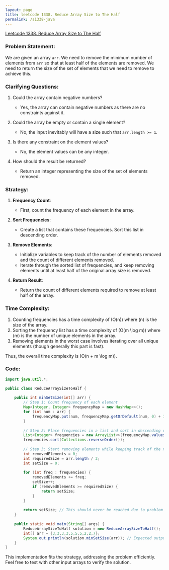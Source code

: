 ```yaml
---
layout: page
title: leetcode 1338. Reduce Array Size to The Half
permalink: /s1338-java
---
```

[Leetcode 1338. Reduce Array Size to The Half](https://algoadvance.github.io/algoadvance/l1338)
### Problem Statement:

We are given an array `arr`. We need to remove the minimum number of elements from `arr` so that at least half of the elements are removed. We need to return the size of the set of elements that we need to remove to achieve this.

### Clarifying Questions:

1. Could the array contain negative numbers?
   - Yes, the array can contain negative numbers as there are no constraints against it.

2. Could the array be empty or contain a single element?
   - No, the input inevitably will have a size such that `arr.length >= 1`.

3. Is there any constraint on the element values?
   - No, the element values can be any integer.

4. How should the result be returned?
   - Return an integer representing the size of the set of elements removed.

### Strategy:

1. **Frequency Count**:
   - First, count the frequency of each element in the array.
   
2. **Sort Frequencies**:
   - Create a list that contains these frequencies. Sort this list in descending order.

3. **Remove Elements**:
   - Initialize variables to keep track of the number of elements removed and the count of different elements removed.
   - Iterate through the sorted list of frequencies, and keep removing elements until at least half of the original array size is removed.

4. **Return Result**:
   - Return the count of different elements required to remove at least half of the array.

### Time Complexity:

1. Counting frequencies has a time complexity of \(O(n)\) where \(n\) is the size of the array.
2. Sorting the frequency list has a time complexity of \(O(m \log m)\) where \(m\) is the number of unique elements in the array.
3. Removing elements in the worst case involves iterating over all unique elements (though generally this part is fast).

Thus, the overall time complexity is \(O(n + m \log m)\).

### Code:

```java
import java.util.*;

public class ReduceArraySizeToHalf {
    
    public int minSetSize(int[] arr) {
        // Step 1: Count frequency of each element
        Map<Integer, Integer> frequencyMap = new HashMap<>();
        for (int num : arr) {
            frequencyMap.put(num, frequencyMap.getOrDefault(num, 0) + 1);
        }
        
        // Step 2: Place frequencies in a list and sort in descending order
        List<Integer> frequencies = new ArrayList<>(frequencyMap.values());
        frequencies.sort(Collections.reverseOrder());
        
        // Step 3: Start removing elements while keeping track of the number of removed elements
        int removedElements = 0;
        int requiredSize = arr.length / 2;
        int setSize = 0;
        
        for (int freq : frequencies) {
            removedElements += freq;
            setSize++;
            if (removedElements >= requiredSize) {
                return setSize;
            }
        }
        
        return setSize; // This should never be reached due to problem constraints
    }
    
    public static void main(String[] args) {
        ReduceArraySizeToHalf solution = new ReduceArraySizeToHalf();
        int[] arr = {3,3,3,3,5,5,5,2,2,7};
        System.out.println(solution.minSetSize(arr)); // Expected output: 2
    }
}
```

This implementation fits the strategy, addressing the problem efficiently. Feel free to test with other input arrays to verify the solution.